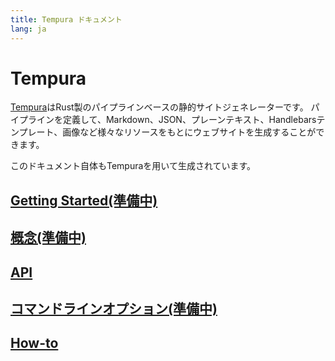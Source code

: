 ```yaml
---
title: Tempura ドキュメント
lang: ja
---
```


# Tempura

[Tempura](https://github.com/yuma140902/tempura)はRust製のパイプラインベースの静的サイトジェネレーターです。
パイプラインを定義して、Markdown、JSON、プレーンテキスト、Handlebarsテンプレート、画像など様々なリソースをもとにウェブサイトを生成することができます。

このドキュメント自体もTempuraを用いて生成されています。

## [Getting Started(準備中)](getting-started/)

## [概念(準備中)](concepts/)

## [API](api/)

## [コマンドラインオプション(準備中)](cli/)

## [How-to](how-to/)
